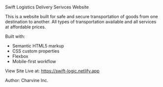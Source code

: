 Swift Logistics Delivery Serivces Website

This is a website built for safe and secure transportation of goods from one destination
to another. All types of transportation available and all services at affordable prices.


Built with:
- Semantic HTML5 markup
- CSS custom properties
- Flexbox
- Mobile-first workflow

View Site Live at:
https://swift-logic.netlify.app



Author:
Charvine Inc. 
